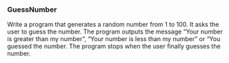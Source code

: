### GuessNumber

Write a program that generates a random number from 1 to 100. It asks the user to guess the number. The program outputs the message “Your number is greater than my number”, “Your number is less than my number” or “You guessed the number. The program stops when the user finally guesses the number. 